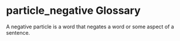 # particle_negative Glossary
A negative particle is a word that negates a word or some aspect of a sentence.